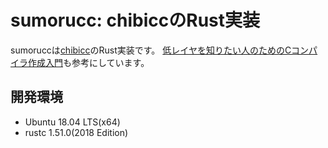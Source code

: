 # sumorucc: chibiccのRust実装

sumoruccは[chibicc](https://github.com/rui314/chibicc)のRust実装です。
[低レイヤを知りたい人のためのCコンパイラ作成入門](https://www.sigbus.info/compilerbook)も参考にしています。

## 開発環境
- Ubuntu 18.04 LTS(x64)
- rustc 1.51.0(2018 Edition)
